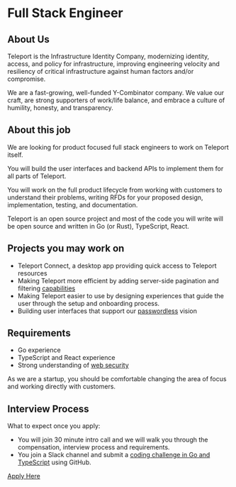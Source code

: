 # Full Stack Engineer

## About Us

Teleport is the Infrastructure Identity Company, modernizing identity, access,
and policy for infrastructure, improving engineering velocity and resiliency of
critical infrastructure against human factors and/or compromise.

We are a fast-growing, well-funded Y-Combinator company. We value our craft,
are strong supporters of work/life balance, and embrace a culture of humility,
honesty, and transparency.

## About this job

We are looking for product focused full stack engineers to work on Teleport
itself.

You will build the user interfaces and backend APIs to implement them for all
parts of Teleport.

You will work on the full product lifecycle from working with customers to
understand their problems, writing RFDs for your proposed design,
implementation, testing, and documentation.

Teleport is an open source project and most of the code you will write will be
open source and written in Go (or Rust), TypeScript, React.

## Projects you may work on

* Teleport Connect, a desktop app providing quick access to Teleport resources
* Making Teleport more efficient by adding server-side pagination and filtering
  [capabilities](https://github.com/gravitational/teleport/blob/master/rfd/0055-webui-ss-paginate-filter.md)
* Making Teleport easier to use by designing experiences that guide the user
  through the setup and onboarding process.
* Building user interfaces that support our
  [passwordless](https://github.com/gravitational/teleport/blob/master/rfd/0052-passwordless.md)
  vision

## Requirements

* Go experience
* TypeScript and React experience
* Strong understanding of [web
  security](https://developer.mozilla.org/en-US/docs/Web/Security)

As we are a startup, you should be comfortable changing the area of focus and
working directly with customers.

## Interview Process

What to expect once you apply:

* You will join 30 minute intro call and we will walk you through the
  compensation, interview process and requirements.
* You join a Slack channel and submit a [coding challenge in Go and
  TypeScript](https://github.com/gravitational/careers/blob/main/challenges/fullstack/challenge.md)
using GitHub.

[Apply Here](https://jobs.lever.co/teleport/0c51a43a-8721-4379-ab6c-022e0ff72cb1)
